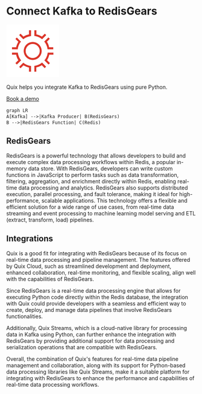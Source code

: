 # Connect Kafka to RedisGears

![](./images/logo_1.jpg)

Quix helps you integrate Kafka to RedisGears using pure Python.

<div>
<a class="md-button md-button--primary" href="https://share.hsforms.com/1iW0TmZzKQMChk0lxd_tGiw4yjw2?__hstc=175542013.2303933fbd746c0ac86d9ccbe9bc9100.1728383268831.1729603416735.1729620918855.31&__hssc=175542013.1.1729620918855&__hsfp=2132701734" target="_blank" style="margin-right:.5rem;">Book a demo</a>
<br/>
</div>

```mermaid
graph LR
A[Kafka] -->|Kafka Producer| B(RedisGears)
B -->|RedisGears Function| C(Redis)
```

## RedisGears

RedisGears is a powerful technology that allows developers to build and execute complex data processing workflows within Redis, a popular in-memory data store. With RedisGears, developers can write custom functions in JavaScript to perform tasks such as data transformation, filtering, aggregation, and enrichment directly within Redis, enabling real-time data processing and analytics. RedisGears also supports distributed execution, parallel processing, and fault tolerance, making it ideal for high-performance, scalable applications. This technology offers a flexible and efficient solution for a wide range of use cases, from real-time data streaming and event processing to machine learning model serving and ETL (extract, transform, load) pipelines.

## Integrations

Quix is a good fit for integrating with RedisGears because of its focus on real-time data processing and pipeline management. The features offered by Quix Cloud, such as streamlined development and deployment, enhanced collaboration, real-time monitoring, and flexible scaling, align well with the capabilities of RedisGears.

Since RedisGears is a real-time data processing engine that allows for executing Python code directly within the Redis database, the integration with Quix could provide developers with a seamless and efficient way to create, deploy, and manage data pipelines that involve RedisGears functionalities. 

Additionally, Quix Streams, which is a cloud-native library for processing data in Kafka using Python, can further enhance the integration with RedisGears by providing additional support for data processing and serialization operations that are compatible with RedisGears.

Overall, the combination of Quix's features for real-time data pipeline management and collaboration, along with its support for Python-based data processing libraries like Quix Streams, make it a suitable platform for integrating with RedisGears to enhance the performance and capabilities of real-time data processing workflows.

